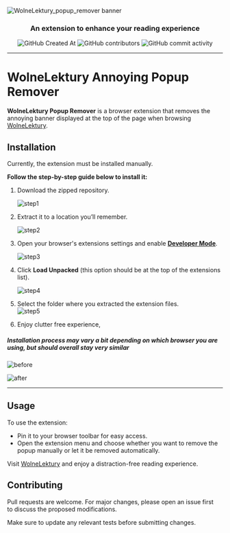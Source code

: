 ![WolneLektury_popup_remover banner](https://github.com/user-attachments/assets/d7a0b15a-75bd-4969-8451-8b2118ca136e)

<div align="center">

### An extension to enhance your reading experience
  
![GitHub Created At](https://img.shields.io/github/created-at/Fillq/wolnelektury-popup-remover-extension?color=%2326de57)
![GitHub contributors](https://img.shields.io/github/contributors/Fillq/wolnelektury-popup-remover-extension?style=flat&color=%2342a1f5)
![GitHub commit activity](https://img.shields.io/github/commit-activity/t/Fillq/wolnelektury-popup-remover-extension?color=%23e84ab9)

</div>

___

# WolneLektury Annoying Popup Remover

**WolneLektury Popup Remover** is a browser extension that removes the annoying banner displayed at the top of the page when browsing [WolneLektury](https://wolnelektury.pl).  

## Installation 

Currently, the extension must be installed manually.

**Follow the step-by-step guide below to install it:**

1. Download the zipped repository.<div>![step1](https://github.com/user-attachments/assets/5b5fb6fb-ac22-460f-95ef-cf2eb26b840c)</div>

2. Extract it to a location you’ll remember.<div>![step2](https://github.com/user-attachments/assets/32a27e01-60ee-4737-ad48-717e07f613e5)</div>

3. Open your browser's extensions settings and enable [**Developer Mode**](https://support.google.com/chrome/a/answer/2714278?hl=en).<div>![step3](https://github.com/user-attachments/assets/02e2c0d6-8d98-4e8e-bbee-e105aed4e8f5)</div>
4. Click **Load Unpacked** (this option should be at the top of the extensions list).<div>![step4](https://github.com/user-attachments/assets/1ab61d66-6501-41ca-9822-7ba0fea1a15d)
</div>

5. Select the folder where you extracted the extension files.<div>![step5](https://github.com/user-attachments/assets/397bf67a-674c-4272-87df-522d912753bb)
</div>

6. Enjoy clutter free experience,
##### Installation process may vary a bit depending on which browser you are using, but should overall stay very similar

![before](https://github.com/user-attachments/assets/abf3b111-15dc-498b-a6f5-83ec432140e6)

![after](https://github.com/user-attachments/assets/0b00d32b-11c5-4294-a606-6d5ae213cc59)

___

## Usage

To use the extension:  

- Pin it to your browser toolbar for easy access.  
- Open the extension menu and choose whether you want to remove the popup manually or let it be removed automatically.  

Visit [WolneLektury](https://wolnelektury.pl) and enjoy a distraction-free reading experience.

## Contributing

Pull requests are welcome. For major changes, please open an issue first  
to discuss the proposed modifications.  

Make sure to update any relevant tests before submitting changes.
